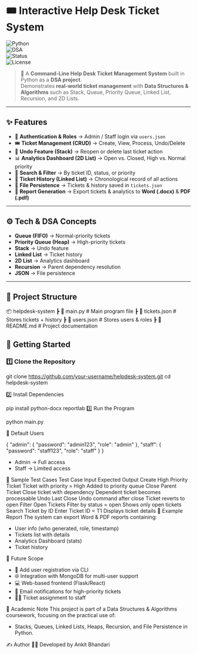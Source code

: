 
# 🎟️ Interactive Help Desk Ticket System

![Python](https://img.shields.io/badge/Python-3.9%2B-blue?logo=python)  
![DSA](https://img.shields.io/badge/Data%20Structures-Stack%2C%20Queue%2C%20Heap%2C%20Linked%20List-orange)  
![Status](https://img.shields.io/badge/Status-Active-brightgreen)  
![License](https://img.shields.io/badge/License-MIT-lightgrey)

> 📌 A **Command-Line Help Desk Ticket Management System** built in Python as a **DSA project**.  
> Demonstrates **real-world ticket management** with **Data Structures & Algorithms** such as Stack, Queue, Priority Queue, Linked List, Recursion, and 2D Lists.  

---

## ✨ Features

- 🔑 **Authentication & Roles** → Admin / Staff login via `users.json`  
- 🎟️ **Ticket Management (CRUD)** → Create, View, Process, Undo/Delete  
- 🔄 **Undo Feature (Stack)** → Reopen or delete last ticket action  
- 📊 **Analytics Dashboard (2D List)** → Open vs. Closed, High vs. Normal priority  
- 🔎 **Search & Filter** → By ticket ID, status, or priority  
- 📜 **Ticket History (Linked List)** → Chronological record of all actions  
- 📂 **File Persistence** → Tickets & history saved in `tickets.json`  
- 📑 **Report Generation** → Export tickets & analytics to **Word (.docx)** & **PDF (.pdf)**  

---

## ⚙️ Tech & DSA Concepts
- **Queue (FIFO)** → Normal-priority tickets  
- **Priority Queue (Heap)** → High-priority tickets  
- **Stack** → Undo feature  
- **Linked List** → Ticket history  
- **2D List** → Analytics dashboard  
- **Recursion** → Parent dependency resolution  
- **JSON** → File persistence  

---

## 📂 Project Structure
📦 helpdesk-system
┣ 📜 main.py # Main program file
┣ 📜 tickets.json # Stores tickets + history
┣ 📜 users.json # Stores users & roles
┣ 📜 README.md # Project documentation

## 🚀 Getting Started

### 1️⃣ Clone the Repository

git clone https://github.com/your-username/helpdesk-system.git
cd helpdesk-system

2️⃣ Install Dependencies

pip install python-docx reportlab
3️⃣ Run the Program

python main.py

🔑 Default Users

{
  "admin": {
    "password": "admin123",
    "role": "admin"
  },
  "staff": {
    "password": "staff123",
    "role": "staff"
  }
}
* Admin → Full access
* Staff → Limited access

🧪 Sample Test Cases
Test Case	Input	Expected Output
Create High Priority Ticket	Ticket with priority = High	Added to priority queue
Close Parent Ticket	Close ticket with dependency	Dependent ticket becomes processable
Undo Last Close	Undo command after close	Ticket reverts to open
Filter Open Tickets	Filter by status = open	Shows only open tickets
Search Ticket by ID	Enter Ticket ID = T1	Displays ticket details
📑 Example Report
The system can export Word & PDF reports containing:
* User info (who generated, role, timestamp)
* Tickets list with details
* Analytics Dashboard (stats)
* Ticket history

📌 Future Scope
* 📝 Add user registration via CLI
* 🌐 Integration with MongoDB for multi-user support
* 💻 Web-based frontend (Flask/React)
* 📧 Email notifications for high-priority tickets
* 👨‍💼 Ticket assignment to staff

🏫 Academic Note
This project is part of a Data Structures & Algorithms coursework, focusing on the practical use of:
* Stacks, Queues, Linked Lists, Heaps, Recursion, and File Persistence in Python.

✍️ Author
👨‍💻 Developed by Ankit Bhandari

